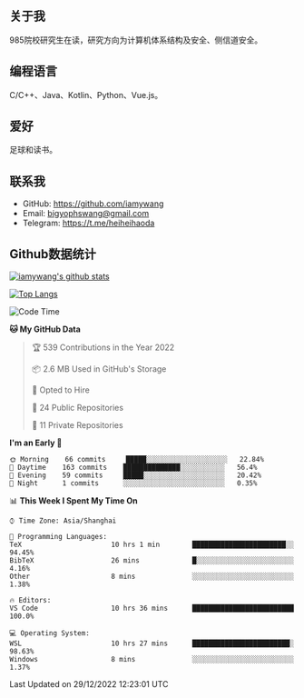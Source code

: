 ## 关于我

985院校研究生在读，研究方向为计算机体系结构及安全、侧信道安全。

## 编程语言

C/C++、Java、Kotlin、Python、Vue.js。

## 爱好

足球和读书。

## 联系我

- GitHub: https://github.com/iamywang
- Email: bigyophswang@gmail.com
- Telegram: https://t.me/heiheihaoda

## Github数据统计

[![iamywang's github stats](https://github-readme-stats.vercel.app/api?username=iamywang&count_private=true&show_icons=true)]()

[![Top Langs](https://github-readme-stats.vercel.app/api/top-langs/?username=iamywang&layout=compact)]()

<!--START_SECTION:waka-->
![Code Time](http://img.shields.io/badge/Code%20Time-652%20hrs%2056%20mins-blue)

**🐱 My GitHub Data** 

> 🏆 539 Contributions in the Year 2022
 > 
> 📦 2.6 MB Used in GitHub's Storage 
 > 
> 💼 Opted to Hire
 > 
> 📜 24 Public Repositories 
 > 
> 🔑 11 Private Repositories  
 > 
**I'm an Early 🐤** 

```text
🌞 Morning    66 commits     █████░░░░░░░░░░░░░░░░░░░░   22.84% 
🌆 Daytime    163 commits    ██████████████░░░░░░░░░░░   56.4% 
🌃 Evening    59 commits     █████░░░░░░░░░░░░░░░░░░░░   20.42% 
🌙 Night      1 commits      ░░░░░░░░░░░░░░░░░░░░░░░░░   0.35%

```


📊 **This Week I Spent My Time On** 

```text
⌚︎ Time Zone: Asia/Shanghai

💬 Programming Languages: 
TeX                      10 hrs 1 min        ███████████████████████░░   94.45% 
BibTeX                   26 mins             █░░░░░░░░░░░░░░░░░░░░░░░░   4.16% 
Other                    8 mins              ░░░░░░░░░░░░░░░░░░░░░░░░░   1.38%

🔥 Editors: 
VS Code                  10 hrs 36 mins      █████████████████████████   100.0%

💻 Operating System: 
WSL                      10 hrs 27 mins      ████████████████████████░   98.63% 
Windows                  8 mins              ░░░░░░░░░░░░░░░░░░░░░░░░░   1.37%

```


 Last Updated on 29/12/2022 12:23:01 UTC
<!--END_SECTION:waka-->
